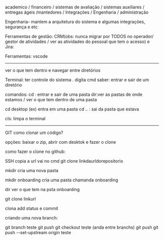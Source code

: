 
academico / financeiro / sistemas de avaliação / sistemas auxiliares /
entregas ágeis /mantedores / Integrações / Engenharia /  administração

Engenharia- mantem a arquitetura do sistema e algumas integrações, segurança e etc



Ferramentas 
de gestão: CRM(obs: nunca migrar por TODOS no operador/ gestor de atividades / ver as atividades do pessoal que tem o acesso)
e Jira: 

Ferramentas:
vscode

<hr>


ver o que tem dentro e navegar entre diretórios

Terminal: ter controle do sistema . digita cmd
saber: entrar e sair de um diretório

comandos: cd : entrar e sair de uma pasta 
dir:ver as pastas de onde estamos / ver o que tem dentro de uma pasta


cd desktop (ex) entra em uma pasta
cd .. : sai da pasta que estava

cls: limpa o terminal

---------------------
GIT
como clonar um código?

opções: baixar o zip, abrir com desktok e fazer o clone

como fazer o clone no github:

SSH copia a url
vai no cmd
git clone linkdaurldorepositorio

mkdir cria uma nova pasta

mkdir onboarding cria uma pasta chamanda onboarding

dir ver o que tem na psta onboarding

git clone linkurl



clona add status e commit


criando uma nova branch:

git branch teste
git push
git checkout teste (anda entre branchs)
git push
git push --set-upstream origin teste
